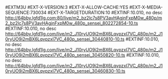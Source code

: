 #EXTM3U 
#EXT-X-VERSION:3
#EXT-X-ALLOW-CACHE:YES
#EXT-X-MEDIA-SEQUENCE:730034
#EXT-X-TARGETDURATION:10
#EXTINF:10.010, no desc
http://64bby.lgfd1lg.com:80/live/m2_bz2lc7s8PV3avHAgjnFxpM0w_480p/m2_bz2lc7s8PV3avHAgjnFxpM0w_480p_sensei_802272854-10.ts
#EXTINF:10.010, no desc
http://64bby.lgfd1lg.com/live/m2_J10ryUO9i2mBX6LqvpzxI7VC_480p/m2_J10ryUO9i2mBX6LqvpzxI7VC_480p_sensei_30440810-10.ts
#EXTINF:10.010, no desc
http://64bby.lgfd1lg.com/live/m2_J10ryUO9i2mBX6LqvpzxI7VC_480p/m2_J10ryUO9i2mBX6LqvpzxI7VC_480p_sensei_30450820-10.ts
#EXTINF:10.010, no desc
http://64bby.lgfd1lg.com/live/m2_J10ryUO9i2mBX6LqvpzxI7VC_480p/m2_J10ryUO9i2mBX6LqvpzxI7VC_480p_sensei_30460830-10.ts
